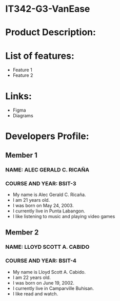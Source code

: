 # IT342-G3-VanEase

# Product Description:

# List of features:
- Feature 1
- Feature 2

# Links:
- Figma
- Diagrams

# Developers Profile:

## Member 1
### NAME: ALEC GERALD C. RICAÑA
### COURSE AND YEAR: BSIT-3

- My name is Alec Gerald C. Ricaña. 
- I am 21 years old. 
- I was born on May 24, 2003. 
- I currently live in Punta Labangon.
- I like listening to music and playing video games

## Member 2
### NAME: LLOYD SCOTT A. CABIDO
### COURSE AND YEAR: BSIT-4

- My name is Lloyd Scott A. Cabido. 
- I am 22 years old. 
- I was born on June 19, 2002. 
- I currently live in Camparville Buhisan.
- I like read and watch.





